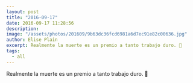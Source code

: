 ```yaml
---
layout: post
title: "2016-09-17"
date: 2016-09-17 11:28:56
description: 
image: "/assets/photos/201609/9b63dc36fcd6981a6d7ec91e82c00636.jpg"
author: Elise Plain
excerpt: Realmente la muerte es un premio a tanto trabajo duro. 🌹
tags: 
  - all
---
```


Realmente la muerte es un premio a tanto trabajo duro. 🌹
<p></p>
